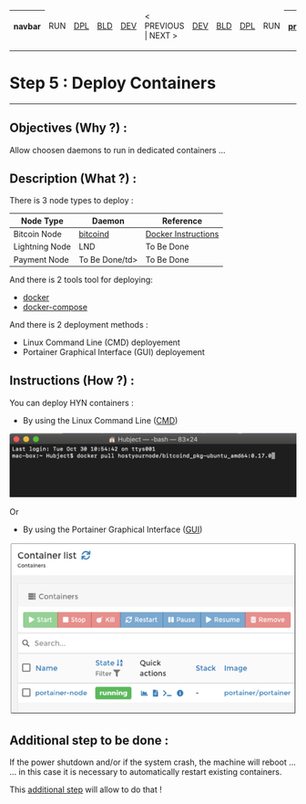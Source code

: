 <table>
    <thead>
        <tr>
            <th>navbar</th>
            <td>RUN</td>
            <td><A href="https://github.com/babonet13/HostYourNode/tree/master/HowTo/2_InstallApplications">DPL</A></td>
            <td><A href="https://github.com/babonet13/HostYourNode/tree/master/HowTo/4_BuildImages">BLD</A></td>
            <td><A href="https://github.com/babonet13/HostYourNode/tree/master/HowTo/4_BuildImages">DEV</A></td>
            <td>< PREVIOUS | NEXT ></td>
            <td><A href="https://github.com/babonet13/HostYourNode/tree/master/HowTo/6_MonitorDaemons">DEV</A></td>
            <td><A href="https://github.com/babonet13/HostYourNode/tree/master/HowTo/6_MonitorDaemons">BLD</A></td>
            <td><A href="https://github.com/babonet13/HostYourNode/tree/master/HowTo/6_MonitorDaemons">DPL</A></td>
            <td>RUN</td>
            <th><A href="https://github.com/babonet13/HostYourNode/blob/master/Who/Profiles.md">profiles</A></th>
        </tr>
    </thead>
</table>

---
# Step 5 : Deploy Containers
---

Objectives (Why ?) :
-
Allow choosen daemons to run in dedicated containers ...

Description (What ?) :
-
There is 3 node types to deploy :
<table>
    <thead>
        <tr>
            <th>Node Type</th>
            <th>Daemon</th>
            <th>Reference</th>
        </tr>
    </thead>
    <tbody>
        <tr>
            <td>Bitcoin Node</td>
            <td><A href="https://github.com/babonet13/HostYourNode/blob/master/HowTo/5_DeployContainers/GUI_Deployment.md">bitcoind</A></td>
            <td><A href="https://github.com/lightningnetwork/lnd/blob/master/docs/DOCKER.md">Docker Instructions</A></td>
        </tr>
        <tr>
            <td>Lightning Node</td>
            <td>LND</td>
            <td>To Be Done</td>
        </tr>
        <tr>
            <td>Payment Node</td>
            <td>To Be Done/td>
            <td>To Be Done</td>
        </tr>
    </tbody>
</table>

And there is 2 tools tool for deploying:
* <A href="https://github.com/babonet13/HelloWorld/tree/master/App/docker">docker</A>
* <A href="https://github.com/babonet13/HelloWorld/tree/master/App/docker-compose">docker-compose</A>

And there is 2 deployment methods :
* Linux Command Line (CMD) deployement
* Portainer Graphical Interface (GUI) deployement

Instructions (How ?) :
-

You can deploy HYN containers :
* By using the Linux Command Line (<A href="https://github.com/babonet13/HostYourNode/blob/master/HowTo/5_DeployContainers/CMD_Deployment.md">CMD</A>)

![Linux Command Line](https://github.com/babonet13/Images/blob/master/Portainer/LinuxCommandLine.png)

Or

* By using the Portainer Graphical Interface (<A href="https://github.com/babonet13/HostYourNode/blob/master/HowTo/5_DeployContainers/GUI_Deployment.md">GUI</A>)

![Portainer Graphical Interface](https://github.com/babonet13/Images/blob/master/Portainer/PortainerGraphicalInterface.png)

Additional step to be done :
-
If the power shutdown and/or if the system crash, the machine will reboot ...  
... in this case it is necessary to automatically restart existing containers.

This <A href="https://github.com/babonet13/HostYourNode/blob/master/HowTo/5_DeployContainers/AdditionalStep.md">additional step</A> will allow to do that !

